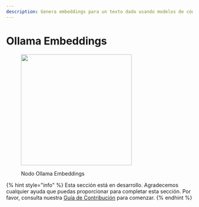 ```yaml
---
description: Genera embeddings para un texto dado usando modelos de código abierto en Ollama.
---
```


# Ollama Embeddings

<figure><img src="../../../.gitbook/assets/image--11---1---1---1-.png" alt="" width="299"><figcaption><p>Nodo Ollama Embeddings</p></figcaption></figure>

{% hint style="info" %}
Esta sección está en desarrollo. Agradecemos cualquier ayuda que puedas proporcionar para completar esta sección. Por favor, consulta nuestra [Guía de Contribución](../../../contributing/) para comenzar.
{% endhint %}
